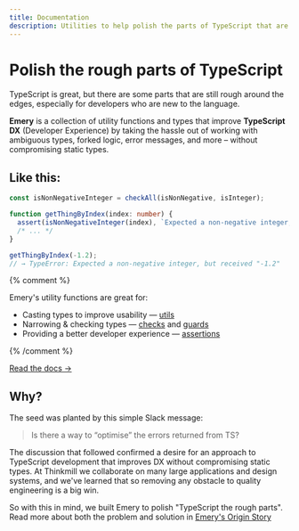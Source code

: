 ```yaml
---
title: Documentation
description: Utilities to help polish the parts of TypeScript that are a bit rough.
---
```


# Polish the rough parts of TypeScript

TypeScript is great, but there are some parts that are still rough around the edges, especially for developers who are new to the language.

**Emery** is a collection of utility functions and types that improve **TypeScript DX** (Developer Experience) by taking the hassle out of working with ambiguous types, forked logic, error messages, and more – without compromising static types.

## Like this:

```ts
const isNonNegativeInteger = checkAll(isNonNegative, isInteger);

function getThingByIndex(index: number) {
  assert(isNonNegativeInteger(index), `Expected a non-negative integer, but received "${index}"`);
  /* ... */
}

getThingByIndex(-1.2);
// → TypeError: Expected a non-negative integer, but received "-1.2"
```

{% comment %}

Emery's utility functions are great for:

- Casting types to improve usability — [utils](/docs/utils)
- Narrowing & checking types — [checks](/docs/checks) and [guards](/docs/guards)
- Providing a better developer experience — [assertions](/docs/assertions)

{% /comment %}

[Read the docs &rarr;](/docs)

## Why?

The seed was planted by this simple Slack message:

> Is there a way to “optimise” the errors returned from TS?

The discussion that followed confirmed a desire for an approach to TypeScript development that improves DX without compromising static types. At Thinkmill we collaborate on many large applications and design systems, and we've learned that so removing any obstacle to quality engineering is a big win.

So with this in mind, we built Emery to polish "TypeScript the rough parts". Read more about both the problem and solution in [Emery's Origin Story](/docs/origin-story)


